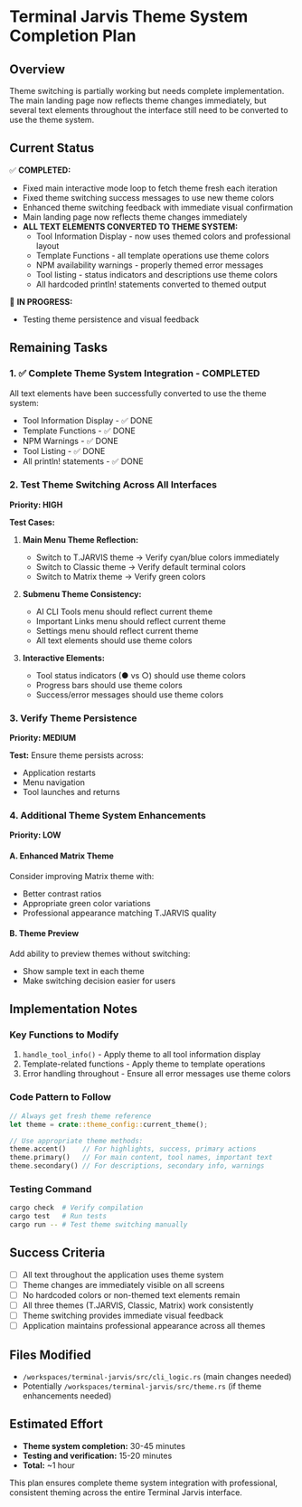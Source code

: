 # Terminal Jarvis Theme System Completion Plan

## Overview
Theme switching is partially working but needs complete implementation. The main landing page now reflects theme changes immediately, but several text elements throughout the interface still need to be converted to use the theme system.

## Current Status
✅ **COMPLETED:**
- Fixed main interactive mode loop to fetch theme fresh each iteration
- Fixed theme switching success messages to use new theme colors
- Enhanced theme switching feedback with immediate visual confirmation
- Main landing page now reflects theme changes immediately
- **ALL TEXT ELEMENTS CONVERTED TO THEME SYSTEM:**
  - Tool Information Display - now uses themed colors and professional layout
  - Template Functions - all template operations use theme colors
  - NPM availability warnings - properly themed error messages
  - Tool listing - status indicators and descriptions use theme colors
  - All hardcoded println! statements converted to themed output

🔄 **IN PROGRESS:**
- Testing theme persistence and visual feedback

## Remaining Tasks

### 1. ✅ Complete Theme System Integration - **COMPLETED**
All text elements have been successfully converted to use the theme system:
- Tool Information Display - ✅ DONE
- Template Functions - ✅ DONE  
- NPM Warnings - ✅ DONE
- Tool Listing - ✅ DONE
- All println! statements - ✅ DONE

### 2. Test Theme Switching Across All Interfaces
**Priority: HIGH**

**Test Cases:**
1. **Main Menu Theme Reflection:**
   - Switch to T.JARVIS theme → Verify cyan/blue colors immediately
   - Switch to Classic theme → Verify default terminal colors
   - Switch to Matrix theme → Verify green colors

2. **Submenu Theme Consistency:**
   - AI CLI Tools menu should reflect current theme
   - Important Links menu should reflect current theme  
   - Settings menu should reflect current theme
   - All text elements should use theme colors

3. **Interactive Elements:**
   - Tool status indicators (● vs ○) should use theme colors
   - Progress bars should use theme colors
   - Success/error messages should use theme colors

### 3. Verify Theme Persistence
**Priority: MEDIUM**

**Test:** Ensure theme persists across:
- Application restarts
- Menu navigation
- Tool launches and returns

### 4. Additional Theme System Enhancements
**Priority: LOW**

#### A. Enhanced Matrix Theme
Consider improving Matrix theme with:
- Better contrast ratios
- Appropriate green color variations
- Professional appearance matching T.JARVIS quality

#### B. Theme Preview
Add ability to preview themes without switching:
- Show sample text in each theme
- Make switching decision easier for users

## Implementation Notes

### Key Functions to Modify
1. `handle_tool_info()` - Apply theme to all tool information display
2. Template-related functions - Apply theme to template operations
3. Error handling throughout - Ensure all error messages use theme colors

### Code Pattern to Follow
```rust
// Always get fresh theme reference
let theme = crate::theme_config::current_theme();

// Use appropriate theme methods:
theme.accent()    // For highlights, success, primary actions
theme.primary()   // For main content, tool names, important text  
theme.secondary() // For descriptions, secondary info, warnings
```

### Testing Command
```bash
cargo check  # Verify compilation
cargo test   # Run tests
cargo run -- # Test theme switching manually
```

## Success Criteria
- [ ] All text throughout the application uses theme system
- [ ] Theme changes are immediately visible on all screens
- [ ] No hardcoded colors or non-themed text elements remain
- [ ] All three themes (T.JARVIS, Classic, Matrix) work consistently
- [ ] Theme switching provides immediate visual feedback
- [ ] Application maintains professional appearance across all themes

## Files Modified
- `/workspaces/terminal-jarvis/src/cli_logic.rs` (main changes needed)
- Potentially `/workspaces/terminal-jarvis/src/theme.rs` (if theme enhancements needed)

## Estimated Effort
- **Theme system completion:** 30-45 minutes
- **Testing and verification:** 15-20 minutes
- **Total:** ~1 hour

This plan ensures complete theme system integration with professional, consistent theming across the entire Terminal Jarvis interface.